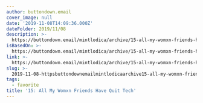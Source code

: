 ```yaml
---
author: buttondown.email
cover_image: null
date: '2019-11-08T14:09:36.000Z'
dateFolder: 2019/11/08
description: >-
  https://buttondown.email/mintlodica/archive/15-all-my-womxn-friends-have-quit-tech/
isBasedOn: >-
  https://buttondown.email/mintlodica/archive/15-all-my-womxn-friends-have-quit-tech/
link: >-
  https://buttondown.email/mintlodica/archive/15-all-my-womxn-friends-have-quit-tech/
slug: >-
  2019-11-08-httpsbuttondownemailmintlodicaarchive15-all-my-womxn-friends-have-quit-tech
tags:
  - favorite
title: '15: All My Womxn Friends Have Quit Tech'
---
```

 
